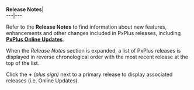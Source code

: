 # 

**Release Notes**|   
---|---  
  
Refer to the **Release Notes** to find information about new features, enhancements and other changes included in PxPlus releases, including **[PxPlus Online Updates](Online%20Update.md)**.

When the _Release Notes_ section is expanded, a list of PxPlus releases is displayed in reverse chronological order with the most recent release at the top of the list.

Click the **+**  _(plus sign)_ next to a primary release to display associated releases (i.e. Online Updates).

